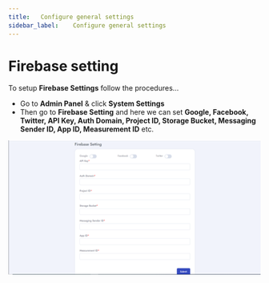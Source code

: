 ```yaml
---
title:   Configure general settings
sidebar_label:    Configure general settings
---
```


# Firebase setting
To setup **Firebase Settings** follow the procedures…


- Go to **Admin Panel** &  click **System Settings**
- Then go to **Firebase Setting** and here we can set **Google, Facebook, Twitter, API Key, Auth Domain, Project ID, Storage Bucket, Messaging Sender ID, App ID, Measurement ID** etc.

![FacultyLMS](../assets/screenshots/firebase_settings.png)

